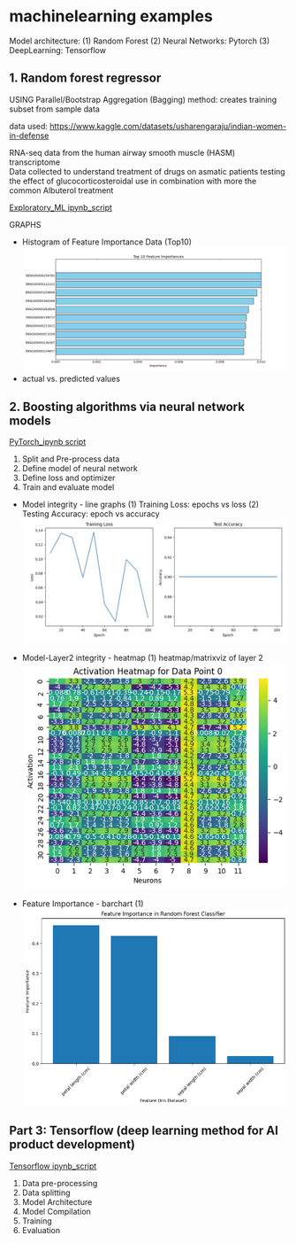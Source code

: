 # machinelearning examples
Model architecture: (1) Random Forest (2) Neural Networks: Pytorch (3) DeepLearning: Tensorflow


## 1. Random forest regressor ##
 USING Parallel/Bootstrap Aggregation (Bagging) method: creates training subset from sample data

data used: https://www.kaggle.com/datasets/usharengaraju/indian-women-in-defense

RNA-seq data from the human airway smooth muscle (HASM) transcriptome  
Data collected to understand treatment of drugs on asmatic patients
testing the effect of glucocorticosteroidal use in combination with more the common Albuterol treatment

[Exploratory_ML ipynb_script](/Ex_MLwithGeneExpData.ipynb)

GRAPHS
- Histogram of Feature Importance Data (Top10)
  ![Histogram](/figure_1.png)
- actual vs. predicted values

## 2. Boosting algorithms via neural network models ##

[PyTorch_ipynb script](/PyTorchExample.ipynb)

1. Split and Pre-process data
2. Define model of neural network
3. Define loss and optimizer
4. Train and evaluate model

   
- Model integrity - line graphs (1) Training Loss: epochs vs loss (2) Testing Accuracy: epoch vs accuracy
![Model_integrity](/Model_integrity.png)

- Model-Layer2 integrity - heatmap (1) heatmap/matrixviz of layer 2
![Model-Layer2 integrity](/Model-layer2_integrity.png)

- Feature Importance - barchart (1)
 ![feature importance](/Barchart_RFC_featureimportance.png)

## Part 3: Tensorflow (deep learning method for AI product development)
[Tensorflow ipynb_script](/TensorFlowTraining.ipynb)
1. Data pre-processing
2. Data splitting
3. Model Architecture
4. Model Compilation
5. Training
6. Evaluation
